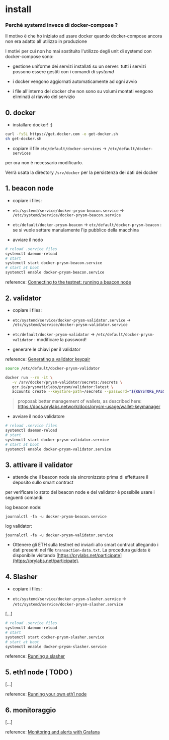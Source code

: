 # install

### Perchè systemd invece di docker-compose ?

Il motivo è che ho iniziato ad usare docker quando docker-compose ancora non era adatto all'utilizzo in produzione

I motivi per cui non ho mai sostituito l'utilizzo degli unit di systemd con docker-compose sono:

* gestione uniforme dei servizi installati su un server: tutti i servizi possono essere gestiti con i comandi di *systemd*

* i docker vengono aggiornati automaticamente ad ogni avvio

* i file all'interno del docker che non sono su volumi montati vengono eliminati al riavvio del servizio


## 0. docker

* installare docker! :)

```bash
curl -fsSL https://get.docker.com -o get-docker.sh
sh get-docker.sh
```

* copiare il file `etc/default/docker-services` -> `/etc/default/docker-services`

per ora non è necessario modificarlo.

Verrà usata la directory `/srv/docker` per la persistenza dei dati dei docker


## 1. beacon node 

* copiare i files:

- `etc/systemd/service/docker-prysm-beacon.service` -> `/etc/systemd/service/docker-prysm-beacon.service`

- `etc/default/docker-prysm-beacon` -> `etc/default/docker-prysm-beacon` : se si vuole settare manulamente l'ip pubblico della macchina

* avviare il nodo

```bash
# reload .service files
systemctl daemon-reload
# start
systemctl start docker-prysm-beacon.service
# start at boot
systemctl enable docker-prysm-beacon.service
```

reference: [Connecting to the testnet: running a beacon node](https://docs.prylabs.network/docs/install/lin/docker#connecting-to-the-testnet-running-a-beacon-node)


## 2. validator

* copiare i files:

- `etc/systemd/service/docker-prysm-validator.service` -> `/etc/systemd/service/docker-prysm-validator.service`

- `etc/default/docker-prysm-validator` -> `/etc/default/docker-prysm-validator` : modificare la password!


* generare le chiavi per il validator

reference: [Generating a validator keypair](https://docs.prylabs.network/docs/install/lin/activating-a-validator#step-3a-generating-a-validator-keypair)

```bash
source /etc/default/docker-prysm-validator

docker run --rm -it \
   -v /srv/docker/prysm-validator/secrets:/secrets \
   gcr.io/prysmaticlabs/prysm/validator:latest \
   accounts create --keystore-path=/secrets --password="${KEYSTORE_PASSPHRASE}" | tee transaction-data.txt
```

> proposal: better management of wallets, as described here: https://docs.prylabs.network/docs/prysm-usage/wallet-keymanager

* avviare il nodo validatore

```bash
# reload .service files
systemctl daemon-reload
# start
systemctl start docker-prysm-validator.service
# start at boot
systemctl enable docker-prysm-validator.service
```


## 3. attivare il validator

* attende che il beacon node sia sincronizzato prima di effettuare il deposito sullo smart contract

per verificare lo stato del beacon node e del validator è possibile usare i seguenti comandi:

log beacon node:

```
journalctl -fa -u docker-prysm-beacon.service
```

log validator:

```
journalctl -fa -u docker-prysm-validator.service
```


* Ottenere gli ETH sulla testnet ed inviarli allo smart contract allegando i dati presenti nel file `transaction-data.txt`. 
  La procedura guidata è disponibile visitando [https://prylabs.net/participate](https://prylabs.net/participate).


## 4. Slasher

* copiare i files:

- `etc/systemd/service/docker-prysm-slasher.service` -> `/etc/systemd/service/docker-prysm-slasher.service`

[...]


```bash
# reload .service files
systemctl daemon-reload
# start
systemctl start docker-prysm-slasher.service
# start at boot
systemctl enable docker-prysm-slasher.service
```

reference: [Running a slasher](https://docs.prylabs.network/docs/prysm-usage/slasher)


## 5. eth1 node ( TODO )

[...]

reference: [Running your own eth1 node](https://docs.prylabs.network/docs/prysm-usage/setup-eth1/#running-your-own-eth1-node)


## 6. monitoraggio

[...]

reference: [Monitoring and alerts with Grafana](https://docs.prylabs.network/docs/prysm-usage/monitoring/grafana-dashboard)